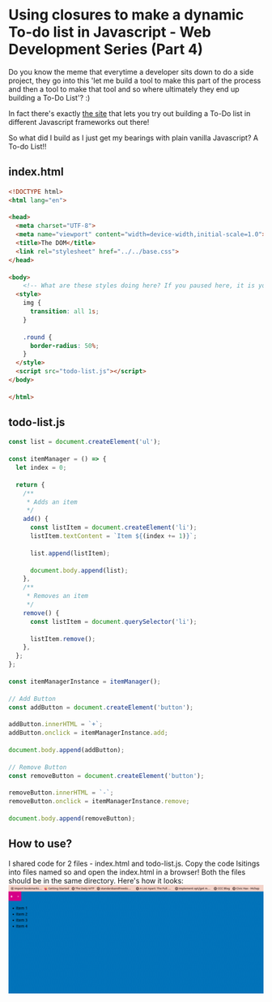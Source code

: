 # Using closures to make a dynamic To-do list in Javascript - Web Development Series (Part 4)

Do you know the meme that everytime a developer sits down to do a side project, they go into this 'let me build a tool to make this part of the process and then a tool to make that tool and so where ultimately they end up building a To-Do List'? :)

In fact there's exactly [the site](https://todomvc.com/) that lets you try out building a To-Do list in different Javascript frameworks out there!

So what did I build as I just get my bearings with plain vanilla Javascript? A To-do List!!

## index.html

````html
<!DOCTYPE html>
<html lang="en">

<head>
  <meta charset="UTF-8">
  <meta name="viewport" content="width=device-width,initial-scale=1.0">
  <title>The DOM</title>
  <link rel="stylesheet" href="../../base.css">
</head>

<body>
    <!-- What are these styles doing here? If you paused here, it is your homework.. hihhihhi-->
  <style>
    img {
      transition: all 1s;
    }

    .round {
      border-radius: 50%;
    }
  </style>
  <script src="todo-list.js"></script>
</body>

</html>
````

## todo-list.js

````javascript
const list = document.createElement('ul');

const itemManager = () => {
  let index = 0;

  return {
    /**
     * Adds an item
     */
    add() {
      const listItem = document.createElement('li');
      listItem.textContent = `Item ${(index += 1)}`;

      list.append(listItem);

      document.body.append(list);
    },
    /**
     * Removes an item
     */
    remove() {
      const listItem = document.querySelector('li');

      listItem.remove();
    },
  };
};

const itemManagerInstance = itemManager();

// Add Button
const addButton = document.createElement('button');

addButton.innerHTML = `+`;
addButton.onclick = itemManagerInstance.add;

document.body.append(addButton);

// Remove Button
const removeButton = document.createElement('button');

removeButton.innerHTML = `-`;
removeButton.onclick = itemManagerInstance.remove;

document.body.append(removeButton);
````

## How to use?

I shared code for 2 files - index.html and todo-list.js. Copy the code lsitings into files named so and open the index.html in a browser! Both the files should be in the same directory. Here's how it looks: ![Screenshot](../images/web-development-series-part-4/todo-list-screenshot.png)
